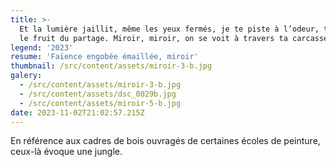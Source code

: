 ```yaml
---
title: >-
  Et la lumière jaillit, même les yeux fermés, je te piste à l’odeur, tu seras
  le fruit du partage. Miroir, miroir, on se voit à travers ta carcasse
legend: '2023'
resume: 'Faïence engobée émaillée, miroir'
thumbnail: /src/content/assets/miroir-3-b.jpg
galery:
  - /src/content/assets/miroir-3-b.jpg
  - /src/content/assets/dsc_0029b.jpg
  - /src/content/assets/miroir-5-b.jpg
date: 2023-11-02T21:02:57.215Z
---
```


En référence aux cadres de bois ouvragés de certaines écoles de peinture, ceux-là évoque une jungle.
